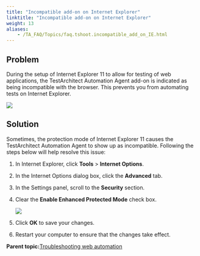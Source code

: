 ```yaml
--- 
title: "Incompatible add-on on Internet Explorer"
linktitle: "Incompatible add-on on Internet Explorer"
weight: 13
aliases: 
    - /TA_FAQ/Topics/faq.tshoot.incompatible_add_on_IE.html
---
```


## Problem

During the setup of Internet Explorer 11 to allow for testing of web applications, the TestArchitect Automation Agent add-on is indicated as being incompatible with the browser. This prevents you from automating tests on Internet Explorer.

![](/images//Images/incompatible_add_on_IE.png)

## Solution

Sometimes, the protection mode of Internet Explorer 11 causes the TestArchitect Automation Agent to show up as incompatible. Following the steps below will help resolve this issue:

1.  In Internet Explorer, click **Tools** \> **Internet Options**.
2.  In the Internet Options dialog box, click the **Advanced** tab.
3.  In the Settings panel, scroll to the **Security** section.
4.  Clear the **Enable Enhanced Protected Mode** check box.

    ![](/images/TA_Automation/Images/ug_taextension_ie_3.png)

5.  Click **OK** to save your changes.
6.  Restart your computer to ensure that the changes take effect.

**Parent topic:**[Troubleshooting web automation](/TA_Automation/Topics/web_troubleshooting.html)

